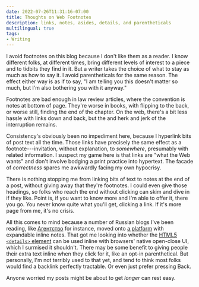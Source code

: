```yaml
---
date: 2022-07-26T11:31:16-07:00
title: Thoughts on Web Footnotes
description: links, notes, asides, details, and parentheticals
multilingual: true
tags:
- Writing
---
```


I avoid footnotes on this blog because I don't like them as a reader.  I know different folks, at different times, bring different levels of interest to a piece and to tidbits they find in it.  But a writer takes the choice of what to stay as much as how to say it.  I avoid parentheticals for the same reason.  The effect either way is as if to say, "I am telling you this doesn't matter so much, but I'm also bothering you with it anyway."

Footnotes are bad enough in law review articles, where the convention is notes at bottom of page.  They're worse in books, with flipping to the back, or worse still, finding the end of the chapter.  On the web, there's a bit less hassle with links down and back, but the and herk and jerk of the interruption remains.

Consistency's obviously been no impediment here, because I hyperlink bits of post text all the time.  Those links have precisely the same effect as a footnote---invitation, without explanation, to _somewhere_, presumably with related information.  I suspect my game here is that links are "what the Web wants" and don't involve bodging a print practice into hypertext.  The facade of _correctness_ spares me awkwardly facing my own hypocrisy.

There is nothing stopping me from linking bits of text to notes at the end of a post, without giving away that they're footnotes.  I could even give those headings, so folks who reach the end without clicking can skim and dive in if they like.  Point is, if you want to know more and I'm able to offer it, there you go.  You never know quite what you'll get, clicking a link.  If it's more page from me, it's no crisis.

All this comes to mind because a number of Russian blogs I've been reading, like [Агентство](https://www.agents.media/) for instance, moved onto [a platform](https://setka.io/) with expandable inline notes.  That got me looking into whether the [HTML5 `<details>` element](https://developer.mozilla.org/en-US/docs/Web/HTML/Element/details) can be used inline with browsers' native open-close UI, which I surmised it shouldn't.  There may be some benefit to giving people their extra text inline when they click for it, like an opt-in parenthetical.  But personally, I'm not terribly used to that yet, and tend to think most folks would find a backlink perfectly tractable.  Or even just prefer pressing Back.

Anyone worried my posts might be about to get _longer_ can rest easy.
